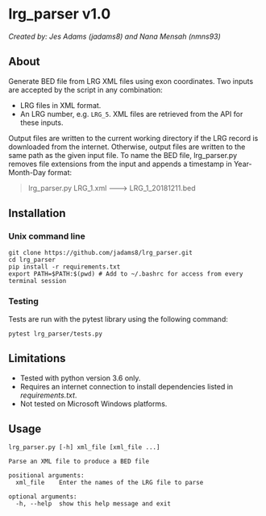 # lrg_parser v1.0
*Created by: Jes Adams (jadams8) and Nana Mensah (nmns93)*

## About
Generate BED file from LRG XML files using exon coordinates. Two inputs are accepted by the script in any combination:
* LRG files in XML format.
* An LRG number, e.g. `LRG_5`. XML files are retrieved from the API for these inputs.

Output files are written to the current working directory if the LRG record is downloaded from the internet. Otherwise, output files are written to the same path as the given input file. To name the BED file, lrg_parser.py removes file extensions from the input and appends a timestamp in Year-Month-Day format:
> lrg_parser.py LRG_1.xml ---> LRG_1_20181211.bed

## Installation
### Unix command line
```
git clone https://github.com/jadams8/lrg_parser.git
cd lrg_parser
pip install -r requirements.txt
export PATH=$PATH:$(pwd) # Add to ~/.bashrc for access from every terminal session
```

### Testing
Tests are run with the pytest library using the following command:
```
pytest lrg_parser/tests.py
```

## Limitations
* Tested with python version 3.6 only.
* Requires an internet connection to install dependencies listed in *requirements.txt*.
* Not tested on Microsoft Windows platforms.

## Usage
```
lrg_parser.py [-h] xml_file [xml_file ...]

Parse an XML file to produce a BED file

positional arguments:
  xml_file    Enter the names of the LRG file to parse

optional arguments:
  -h, --help  show this help message and exit
```
